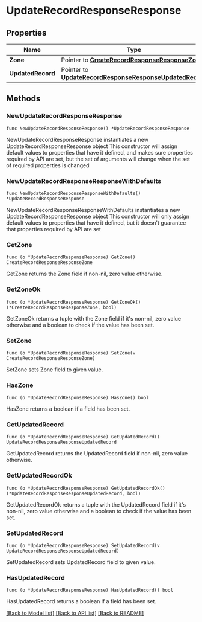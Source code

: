 # UpdateRecordResponseResponse

## Properties

Name | Type | Description | Notes
------------ | ------------- | ------------- | -------------
**Zone** | Pointer to [**CreateRecordResponseResponseZone**](CreateRecordResponseResponseZone.md) |  | [optional] 
**UpdatedRecord** | Pointer to [**UpdateRecordResponseResponseUpdatedRecord**](UpdateRecordResponseResponseUpdatedRecord.md) |  | [optional] 

## Methods

### NewUpdateRecordResponseResponse

`func NewUpdateRecordResponseResponse() *UpdateRecordResponseResponse`

NewUpdateRecordResponseResponse instantiates a new UpdateRecordResponseResponse object
This constructor will assign default values to properties that have it defined,
and makes sure properties required by API are set, but the set of arguments
will change when the set of required properties is changed

### NewUpdateRecordResponseResponseWithDefaults

`func NewUpdateRecordResponseResponseWithDefaults() *UpdateRecordResponseResponse`

NewUpdateRecordResponseResponseWithDefaults instantiates a new UpdateRecordResponseResponse object
This constructor will only assign default values to properties that have it defined,
but it doesn't guarantee that properties required by API are set

### GetZone

`func (o *UpdateRecordResponseResponse) GetZone() CreateRecordResponseResponseZone`

GetZone returns the Zone field if non-nil, zero value otherwise.

### GetZoneOk

`func (o *UpdateRecordResponseResponse) GetZoneOk() (*CreateRecordResponseResponseZone, bool)`

GetZoneOk returns a tuple with the Zone field if it's non-nil, zero value otherwise
and a boolean to check if the value has been set.

### SetZone

`func (o *UpdateRecordResponseResponse) SetZone(v CreateRecordResponseResponseZone)`

SetZone sets Zone field to given value.

### HasZone

`func (o *UpdateRecordResponseResponse) HasZone() bool`

HasZone returns a boolean if a field has been set.

### GetUpdatedRecord

`func (o *UpdateRecordResponseResponse) GetUpdatedRecord() UpdateRecordResponseResponseUpdatedRecord`

GetUpdatedRecord returns the UpdatedRecord field if non-nil, zero value otherwise.

### GetUpdatedRecordOk

`func (o *UpdateRecordResponseResponse) GetUpdatedRecordOk() (*UpdateRecordResponseResponseUpdatedRecord, bool)`

GetUpdatedRecordOk returns a tuple with the UpdatedRecord field if it's non-nil, zero value otherwise
and a boolean to check if the value has been set.

### SetUpdatedRecord

`func (o *UpdateRecordResponseResponse) SetUpdatedRecord(v UpdateRecordResponseResponseUpdatedRecord)`

SetUpdatedRecord sets UpdatedRecord field to given value.

### HasUpdatedRecord

`func (o *UpdateRecordResponseResponse) HasUpdatedRecord() bool`

HasUpdatedRecord returns a boolean if a field has been set.


[[Back to Model list]](../README.md#documentation-for-models) [[Back to API list]](../README.md#documentation-for-api-endpoints) [[Back to README]](../README.md)



